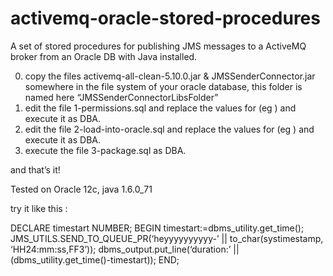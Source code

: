 # activemq-oracle-stored-procedures
A set of stored procedures for publishing JMS messages to a ActiveMQ broker from an Oracle DB with Java installed.

0. copy the files activemq-all-clean-5.10.0.jar & JMSSenderConnector.jar somewhere in the file system of your oracle database, this folder is named here “JMSSenderConnectorLibsFolder”
1. edit the file 1-permissions.sql and replace the values for (eg ) and execute it as DBA.
2. edit the file 2-load-into-oracle.sql and replace the values for (eg ) and execute it as DBA.
3. execute the file 3-package.sql as DBA.

and that’s it!

Tested on Oracle 12c, java 1.6.0_71

try it like this :

DECLARE
timestart NUMBER;
BEGIN
timestart:=dbms_utility.get_time();
JMS_UTILS.SEND_TO_QUEUE_PR(‘heyyyyyyyyyy-’ || to_char(systimestamp, ‘HH24:mm:ss,FF3’));
dbms_output.put_line(‘duration:’ || (dbms_utility.get_time()-timestart));
END;
